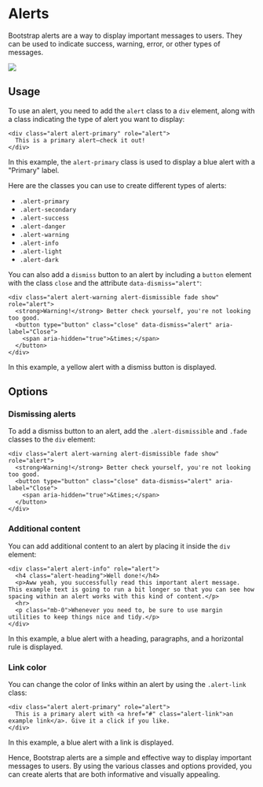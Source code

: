 # Alerts

Bootstrap alerts are a way to display important messages to users. They can be used to indicate success, warning, error, or other types of messages.

<img src="https://user-images.githubusercontent.com/95307102/221255628-4534d5b1-b1a8-41dc-b6d9-2a9231e238d1.png">


## Usage

To use an alert, you need to add the `alert` class to a `div` element, along with a class indicating the type of alert you want to display:

````
<div class="alert alert-primary" role="alert">
  This is a primary alert—check it out!
</div>
````

In this example, the `alert-primary` class is used to display a blue alert with a "Primary" label.

Here are the classes you can use to create different types of alerts:

- `.alert-primary`
- `.alert-secondary`
- `.alert-success`
- `.alert-danger`
- `.alert-warning`
- `.alert-info`
- `.alert-light`
- `.alert-dark`

You can also add a `dismiss` button to an alert by including a `button` element with the class `close` and the attribute `data-dismiss="alert"`:

````
<div class="alert alert-warning alert-dismissible fade show" role="alert">
  <strong>Warning!</strong> Better check yourself, you're not looking too good.
  <button type="button" class="close" data-dismiss="alert" aria-label="Close">
    <span aria-hidden="true">&times;</span>
  </button>
</div>
````

In this example, a yellow alert with a dismiss button is displayed.

## Options
### Dismissing alerts
To add a dismiss button to an alert, add the `.alert-dismissible` and `.fade` classes to the `div` element:

````
<div class="alert alert-warning alert-dismissible fade show" role="alert">
  <strong>Warning!</strong> Better check yourself, you're not looking too good.
  <button type="button" class="close" data-dismiss="alert" aria-label="Close">
    <span aria-hidden="true">&times;</span>
  </button>
</div>
````

### Additional content

You can add additional content to an alert by placing it inside the `div` element:

````
<div class="alert alert-info" role="alert">
  <h4 class="alert-heading">Well done!</h4>
  <p>Aww yeah, you successfully read this important alert message. This example text is going to run a bit longer so that you can see how spacing within an alert works with this kind of content.</p>
  <hr>
  <p class="mb-0">Whenever you need to, be sure to use margin utilities to keep things nice and tidy.</p>
</div>
````

In this example, a blue alert with a heading, paragraphs, and a horizontal rule is displayed.

### Link color

You can change the color of links within an alert by using the `.alert-link` class:

````
<div class="alert alert-primary" role="alert">
  This is a primary alert with <a href="#" class="alert-link">an example link</a>. Give it a click if you like.
</div>
````

In this example, a blue alert with a link is displayed.

Hence,
Bootstrap alerts are a simple and effective way to display important messages to users. By using the various classes and options provided, you can create alerts that are both informative and visually appealing.



